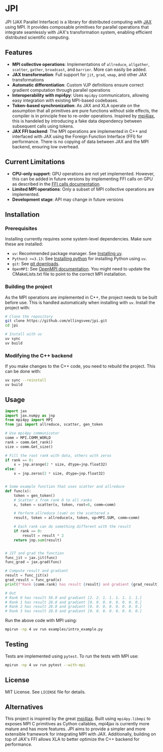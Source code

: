 # JPI

JPI (JAX Parallel Interface) is a library for distributed computing with [JAX](https://github.com/google/jax) using MPI. It provides composable primitives for parallel operations that integrate seamlessly with JAX's transformation system, enabling efficient distributed scientific computing.

## Features

- **MPI collective operations**: Implementations of `allreduce`, `allgather`, `scatter`, `gather`, `broadcast`, and `barrier`. More can easily be added.
- **JAX transformation**: Full support for `jit`, `grad`, `vmap`, and other JAX transformations
- **Automatic differentiation**: Custom VJP definitions ensure correct gradient computation through parallel operations
- **Interoperability with mpi4py**: Uses `mpi4py` communicators, allowing easy integration with existing MPI-based codebases.
- **Token-based synchronization**: As JAX and XLA operate on the assumption that all primitives are pure functions without side effects, the compiler is in principle free to re-order operations. Inspired by [mpi4jax](https://github.com/mpi4jax/mpi4jax/tree/main), this is handeled by introducing a fake data dependency between subsequent calls using tokens.
- **JAX FFI backend**: The MPI operations are implemented in C++ and interfaced with JAX using the Foreign Function Interface (FFI) for performance. There is no copying of data between JAX and the MPI backend, ensuring low overhead.

## Current Limitations

- **CPU-only support**: GPU operations are not yet implemented. However, this can be added in future versions by implementing FFI calls on GPU as described in the [FFI calls documentation](https://docs.jax.dev/en/latest/ffi.html#ffi-calls-on-a-gpu).
- **Limited MPI operations**: Only a subset of MPI collective operations are implemented.
- **Development stage**: API may change in future versions

## Installation
### Prerequisites
Installing currently requires some system-level dependencies. Make sure these are installed:
- `uv`: Recommended package manager. See [Installing uv](https://docs.astral.sh/uv/getting-started/installation/).
- `Python3 >=3.13`: See [Installing python](https://docs.astral.sh/uv/guides/install-python/) for installing Python using `uv`. 
- `git`: See [git downloads](https://git-scm.com/downloads).
- `OpenMPI`: See [OpenMPI documentation](https://docs.open-mpi.org/en/v5.0.x/index.html). You might need to update the CMakeLists.txt file to point to the correct MPI installation.

### Building the project
As the MPI operations are implemented in C++, the project needs to be built before use. This is handled automatically when installing with `uv`. Install the project with:
```bash
# Clone the repository
git clone https://github.com/ellingsvee/jpi.git
cd jpi

# Install with uv
uv sync 
uv build
```

### Modifying the C++ backend
If you make changes to the C++ code, you need to rebuild the project. This can be done with:
```bash
uv sync --reinstall
uv build
```




## Usage

```python
import jax
import jax.numpy as jnp
from mpi4py import MPI
from jpi import allreduce, scatter, gen_token

# Use mpi4py communicator
comm = MPI.COMM_WORLD
rank = comm.Get_rank()
size = comm.Get_size()

# Fill the root rank with data, others with zeros
if rank == 0:
    x = jnp.arange(2 * size, dtype=jnp.float32)
else:
    x = jnp.zeros(2 * size, dtype=jnp.float32)


# Some example function that uses scatter and allreduce
def func(x):
    token = gen_token()
    # Scatter x from rank 0 to all ranks
    x, token = scatter(x, token, root=0, comm=comm)

    # Perform allreduce (sum) on the scattered x
    result, token = allreduce(x, token, op=MPI.SUM, comm=comm)

    # Each rank can do something different with the result
    if rank == 0:
        result = result * 2
    return jnp.sum(result)


# JIT and grad the function
func_jit = jax.jit(func)
func_grad = jax.grad(func)

# Compute result and gradient
result = func_jit(x)
grad_result = func_grad(x)
print(f"Rank {comm.rank} has result {result} and gradient {grad_result}")

# Out
# Rank 0 has result 56.0 and gradient [2. 2. 1. 1. 1. 1. 1. 1.]
# Rank 1 has result 28.0 and gradient [0. 0. 0. 0. 0. 0. 0. 0.]
# Rank 2 has result 28.0 and gradient [0. 0. 0. 0. 0. 0. 0. 0.]
# Rank 3 has result 28.0 and gradient [0. 0. 0. 0. 0. 0. 0. 0.]
```
Run the above code with MPI using:
```bash
mpirun -np 4 uv run examples/intro_example.py
```

## Testing
Tests are implemented using `pytest`. To run the tests with MPI use:
```bash
mpirun -np 4 uv run pytest --with-mpi 
```

## License
MIT License. See `LICENSE` file for details.

## Alternatives
This project is inspired by the great [mpi4jax](https://github.com/mpi4jax/mpi4jax).  Built using `mpi4py.libmpi` to exposes MPI C primitives as Cython callables, mpi4jax is currently more mature and has more features. JPI aims to provide a simpler and more extensible framework for integrating MPI with JAX.  Additionally, building on top of JAX's FFI allows XLA to better optimize the C++ backend for performance.
 